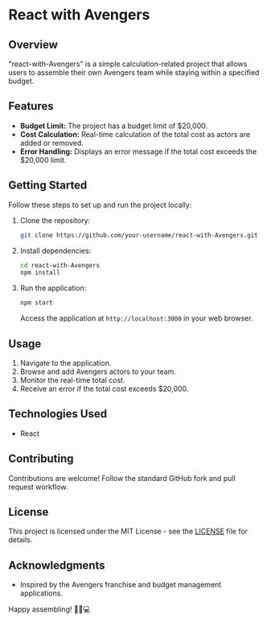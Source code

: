 # React with Avengers

## Overview

"react-with-Avengers" is a simple calculation-related project that allows users to assemble their own Avengers team while staying within a specified budget.

## Features

- **Budget Limit:** The project has a budget limit of $20,000.
- **Cost Calculation:** Real-time calculation of the total cost as actors are added or removed.
- **Error Handling:** Displays an error message if the total cost exceeds the $20,000 limit.

## Getting Started

Follow these steps to set up and run the project locally:

1. Clone the repository:

    ```bash
    git clone https://github.com/your-username/react-with-Avengers.git
    ```

2. Install dependencies:

    ```bash
    cd react-with-Avengers
    npm install
    ```

3. Run the application:

    ```bash
    npm start
    ```

    Access the application at `http://localhost:3000` in your web browser.

## Usage

1. Navigate to the application.
2. Browse and add Avengers actors to your team.
3. Monitor the real-time total cost.
4. Receive an error if the total cost exceeds $20,000.

## Technologies Used

- React

## Contributing

Contributions are welcome! Follow the standard GitHub fork and pull request workflow.

## License

This project is licensed under the MIT License - see the [LICENSE](LICENSE) file for details.

## Acknowledgments

- Inspired by the Avengers franchise and budget management applications.

Happy assembling! 🦸‍♂️💻
